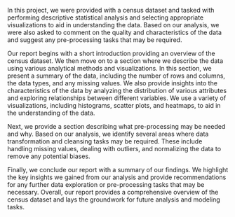 In this project, we were provided with a census dataset and tasked with performing descriptive statistical analysis and selecting appropriate visualizations to aid in understanding the data. Based on our analysis, we were also asked to comment on the quality and characteristics of the data and suggest any pre-processing tasks that may be required.

Our report begins with a short introduction providing an overview of the census dataset. We then move on to a section where we describe the data using various analytical methods and visualizations. In this section, we present a summary of the data, including the number of rows and columns, the data types, and any missing values. We also provide insights into the characteristics of the data by analyzing the distribution of various attributes and exploring relationships between different variables. We use a variety of visualizations, including histograms, scatter plots, and heatmaps, to aid in the understanding of the data.

Next, we provide a section describing what pre-processing may be needed and why. Based on our analysis, we identify several areas where data transformation and cleansing tasks may be required. These include handling missing values, dealing with outliers, and normalizing the data to remove any potential biases.

Finally, we conclude our report with a summary of our findings. We highlight the key insights we gained from our analysis and provide recommendations for any further data exploration or pre-processing tasks that may be necessary. Overall, our report provides a comprehensive overview of the census dataset and lays the groundwork for future analysis and modeling tasks.
